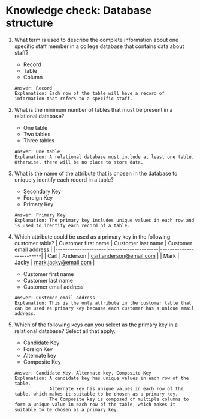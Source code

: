 # Knowledge check: Database structure

1. What term is used to describe the complete information about one specific staff member in a college database that contains data about staff?
    - Record
    - Table
    - Column
    ```
    Answer: Record
    Explanation: Each row of the table will have a record of information that refers to a specific staff.
    ```

2. What is the minimum number of tables that must be present in a relational database?
    - One table
    - Two tables
    - Three tables
    ```
    Answer: One table
    Explanation: A relational database must include at least one table. Otherwise, there will be no place to store data.
    ```

3. What is the name of the attribute that is chosen in the database to uniquely identify each record in a table?
    - Secondary Key
    - Foreign Key
    - Primary Key
    ```
    Answer: Primary Key
    Explanation: The primary key includes unique values in each row and is used to identify each record of a table.
    ```

4. Which attribute could be used as a primary key in the following customer table?
   | Customer first name | Customer last  name | Customer email address  |
   |---------------------|---------------------|-------------------------|
   | Carl                | Anderson            | carl.anderson@email.com |
   | Mark                | Jacky               | mark.jacky@email.com    |

    - Customer first name
    - Customer last name
    - Customer email address
    ```
    Answer: Customer email address
    Explanation: This is the only attribute in the customer table that can be used as primary key because each customer has a unique email address.
    ```

5. Which of the following keys can you select as the primary key in a relational database? Select all that apply.
    - Candidate Key
    - Foreign Key
    - Alternate key
    - Composite Key
    ```
    Answer: Candidate Key, Alternate key, Composite Key
    Explanation: A candidate key has unique values in each row of the table.
                 Alternate key has unique values in each row of the table, which makes it suitable to be chosen as a primary key.
                 The Composite key is composed of multiple columns to form a unique value in each row of the table, which makes it suitable to be chosen as a primary key.
    ```